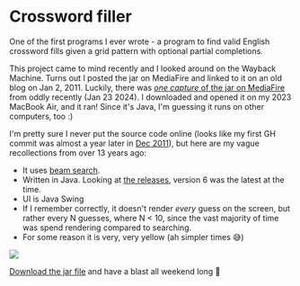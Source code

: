 # Crossword filler

One of the first programs I ever wrote - a program to find valid English crossword fills given a grid pattern with optional partial completions.

This project came to mind recently and I looked around on the Wayback Machine.
Turns out I posted the jar on MediaFire and linked to it on an old blog on Jan 2, 2011.
Luckily, there was [_one capture_ of the jar on MediaFire](https://web.archive.org/web/20240123154949/https://download1655.mediafire.com/lbbcl7ez7adgib9-IUIf0OotUQ4kI4yMugl-Z7a2t57Sf6zL1ibXfzI6OpKsYixWErxnSa_xXvfW7VUqBTZMquQnFAxdKdhgMHDW7saQ3hopgoAbW0-Qae5nX9nbIjSjlrs595R8mCsxTh5KCv0ls3-Pizdj5ZDuPJ0Inlg2CUKDws4/rwpl49xusm55s2a/WordFillVer2.jar) from oddly recently (Jan 23 2024).
I downloaded and opened it on my 2023 MacBook Air, and it ran!
Since it's Java, I'm guessing it runs on other computers, too :)

I'm pretty sure I never put the source code online (looks like my first GH commit was almost a year later in [Dec 2011](https://github.com/khiner/AI-Challenge-2011/commit/9cd23268070eceb859ce34083a6f6ae25e9c7ac7)), but here are my vague recollections from over 13 years ago:
* It uses [beam search](https://en.wikipedia.org/wiki/Beam_search).
* Written in Java. Looking at [the releases](https://www.java.com/releases/), version 6 was the latest at the time.
* UI is Java Swing
* If I remember correctly, it doesn't render _every_ guess on the screen, but rather every N guesses, where N < 10, since the vast majority of time was spend rendering compared to searching.
* For some reason it is very, very yellow (ah simpler times 😅)

![](ScreenRecording.gif)

[Download the jar file](https://github.com/khiner/CrosswordFiller/WordFillVer2.jar) and have a blast all weekend long 🤪
